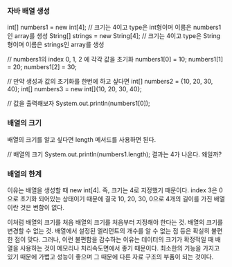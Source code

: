 ### 자바 배열 생성
int[] numbers1 = new int[4]; // 크기는 4이고 type은 int형이며 이름은 numbers1인 array를 생성
String[] strings = new String[4]; // 크기는 4이고 type은 String형이며 이름은 strings인 array를 생성

// numbers1의 index 0, 1, 2 에 각각 값을 초기화
numbers1[0] = 10;
numbers1[1] = 20;
numbers1[2] = 30;

// 만약 생성과 값의 초기화를 한번에 하고 싶다면
int[] numbers2 = {10, 20, 30, 40};
int[] numbers3 = new int[]{10, 20, 30, 40};

// 값을 출력해보자
System.out.println(numbers1[0]);


### 배열의 크기
배열의 크기를 알고 싶다면 length 메서드를 사용하면 된다.

// 배열의 크기
System.out.println(numbers1.length);
결과는 4가 나온다. 왜일까?


### 배열의 한계
이유는 배열을 생성할 때 new int[4]. 즉, 크기는 4로 지정했기 때문이다. index 3은 0으로 초기화 되어있는 상태이기 때문에 결국 10, 20, 30, 0으로 4개의 길이를 가진 배열이란 것은 변함이 없다.

이처럼 배열의 크기를 처음 배열의 크기를 처음부터 지정해야 한다는 것. 배열의 크기를 변경할 수 없는 것. 배열에서 설정된 엘리먼트의 개수를 알 수 없는 점 등은 확실히 불편한 점이 맞다. 그러나, 이런 불편함을 감수하는 이유는 데이터의 크기가 확정적일 때 배열을 사용하는 것이 메모리나 처리속도면에서 좋기 때문이다. 
최소한의 기능을 가지고 있기 때문에 가볍고 성능이 좋으며 그 때문에 다른 자료 구조의 부품이 되는 것이다.